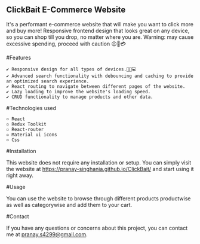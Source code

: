 ## ClickBait E-Commerce Website

It's a performant e-commerce website that will make you want to click more and buy more! Responsive frontend design that looks great on any device, so you can shop till you drop, no matter where you are. Warning: may cause excessive spending, proceed with caution 😉💸💳

#Features

    ✔ Responsive design for all types of devices.📱📑💻
    ✔ Advanced search functionality with debouncing and caching to provide an optimized search experience.
    ✔ React routing to navigate between different pages of the website.
    ✔ Lazy loading to improve the website's loading speed.
    ✔ CRUD functionality to manage products and other data.

#Technologies used

    ▫ React
    ▫ Redux Toolkit
    ▫ React-router
    ▫ Material ui icons 
    ▫ Css

#Installation

This website does not require any installation or setup. You can simply visit the website at https://pranay-singhania.github.io/ClickBait/ and start using it right away.

#Usage

You can use the website to browse through different products productwise as well as categorywise and add them to your cart.

#Contact

If you have any questions or concerns about this project, you can contact me at pranay.s4299@gmail.com.
